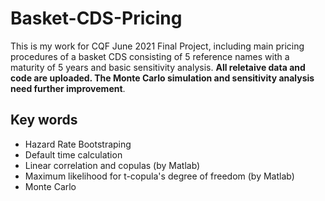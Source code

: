 # Basket-CDS-Pricing

This is my work for CQF June 2021 Final Project, including main pricing procedures of a basket CDS consisting of 5 reference names with a maturity of 5 years and basic sensitivity analysis. **All reletaive data and code are uploaded. The Monte Carlo simulation and sensitivity analysis need further improvement**.

## Key words
- Hazard Rate Bootstraping
- Default time calculation
- Linear correlation and copulas (by Matlab)
- Maximum likelihood for t-copula's degree of freedom (by Matlab)
- Monte Carlo
